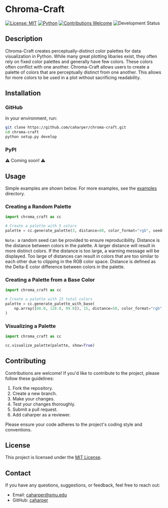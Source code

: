 # Chroma-Craft

[![License: MIT](https://img.shields.io/badge/License-MIT-blue.svg)](https://opensource.org/licenses/MIT)
[![Python](https://img.shields.io/badge/python-3.7+-blue.svg)](https://www.python.org/downloads/)
[![Contributions Welcome](https://img.shields.io/badge/contributions-welcome-brightgreen.svg)](CONTRIBUTING.md)
![Development Status](https://img.shields.io/badge/development-active-brightgreen.svg)

## Description

Chroma-Craft creates perceptually-distinct color palettes for data visualization in Python. While many great plotting libaries exist, they often rely on fixed color palettes and generally have few colors.  These colors often conflict with one another.  Chroma-Craft allows users to create a palette of colors that are perceptually distinct from one another.  This allows for more colors to be used in a plot without sacrificing readability.

## Installation

### GitHub

In your environment, run:

```bash
git clone https://github.com/caharper/chroma-craft.git
cd chroma-craft
python setup.py develop
```

### PyPI

⚠️ Coming soon! ⚠️

## Usage

Simple examples are shown below.  For more examples, see the [examples](./examples) directory.

### Creating a Random Palette

```python
import chroma_craft as cc

# Create a palette with 5 colors
palette = cc.generate_palette(3, distance=80, color_format="rgb", seed=11)
```

`Note:` a random seed can be provided to ensure reproducibility.  Distance is the distance between colors in the palette.  A larger distance will result in more distinct colors.  If the distance is too large, a warning message will be displayed.  Too large of distances can result in colors that are too similar to each other due to clipping in the RGB color space.  Distance is defined as the Delta-E color difference between colors in the palette.  

### Creating a Palette from a Base Color

```python
import chroma_craft as cc

# Create a palette with 15 total colors
palette = cc.generate_palette_with_base(
    np.array([66.0, 128.0, 99.0]), 15, distance=50, color_format="rgb", seed=37
)
```

### Visualizing a Palette

```python
import chroma_craft as cc

cc.visualize_palette(palette, show=True)
```

## Contributing

Contributions are welcome! If you'd like to contribute to the project, please follow these guidelines:

1. Fork the repository.
2. Create a new branch.
3. Make your changes.
4. Test your changes thoroughly.
5. Submit a pull request.
6. Add caharper as a reviewer.

Please ensure your code adheres to the project's coding style and conventions.

## License

This project is licensed under the [MIT License](LICENSE).

## Contact

If you have any questions, suggestions, or feedback, feel free to reach out:

- Email: [caharper@smu.edu](mailto:caharper@smu.edu)
- GitHub: [caharper](https://github.com/caharper)
